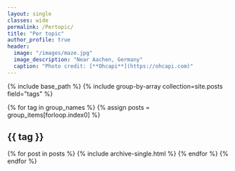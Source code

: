 ```yaml
---
layout: single
classes: wide
permalink: /Pertopic/
title: "Per topic"
author_profile: true
header:
  image: "/images/maze.jpg"
  image_description: "Near Aachen, Germany"
  caption: "Photo credit: [**Ohcapi**](https://ohcapi.com)"
---
```




{% include base_path %}
{% include group-by-array collection=site.posts field="tags" %}

{% for tag in group_names %}
  {% assign posts = group_items[forloop.index0] %}
  <h2 id="{{ tag | slugify }}" class="archive__subtitle">{{ tag }}</h2>
  {% for post in posts %}
    {% include archive-single.html %}
  {% endfor %}
{% endfor %}
